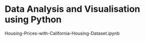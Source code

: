 # Data Analysis and Visualisation using Python
 Housing-Prices-with-California-Housing-Dataset.ipynb
